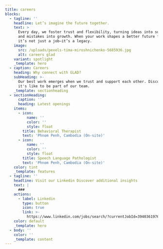 ```yaml
---
title: careers
blocks:
  - tagline: ''
    headline: Let’s imagine the future together.
    text: >
      Every day, we foster trust and flexibility, turning ideas into successes
      and mistakes into growth. When your work shapes a better future for all,
      it’s not just a job—it’s a legacy.
    image:
      src: /uploads/pexels-tima-miroshnichenko-5685936.jpg
      alt: careers glad
    variant: spotlight
    _template: hero
  - caption: Careers
    heading: Why connect with GLAD?
    subHeading: >-
      Our best work emerges when we trust and support each other. Discover what
      it's like to be part of our team.
    _template: sectionheading
  - sectionHeading:
      caption: ''
      heading: Latest openings
    items:
      - icon:
          name: ''
          color: ''
          style: float
        title: Behavioral Therapist
        text: 'Phnom Penh, Cambodia (On-site)'
      - icon:
          name: ''
          color: ''
          style: float
        title: Speech Language Pathologist
        text: 'Phnom Penh, Cambodia (On-site)'
    color: tint
    _template: features
  - tagline: ''
    headline: Visit our Linkedin Discover additional insights
    text: |
      ###
    actions:
      - label: Linkedin
        type: button
        icon: true
        link: >-
          https://www.linkedin.com/jobs/search/?currentJobId=3940361976&f_C=103026772&geoId=92000000&origin=COMPANY_PAGE_JOBS_CLUSTER_EXPANSION&originToLandingJobPostings=3941304716%2C3940361976
    color: default
    _template: hero
  - body: ''
    color: ''
    _template: content
---
```


